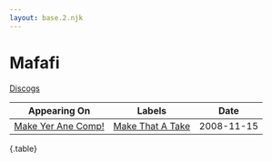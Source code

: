 ```yaml
---
layout: base.2.njk
---
```


# Mafafi

[Discogs](https://www.discogs.com/artist/1393022-Mafafi)

| Appearing On | Labels | Date |
|---|---|---|
[Make Yer Ane Comp!](../../releases/various-make-yer-ane-comp) | [Make That A Take](../../labels/make-that-a-take) | 2008-11-15 |

{.table}
